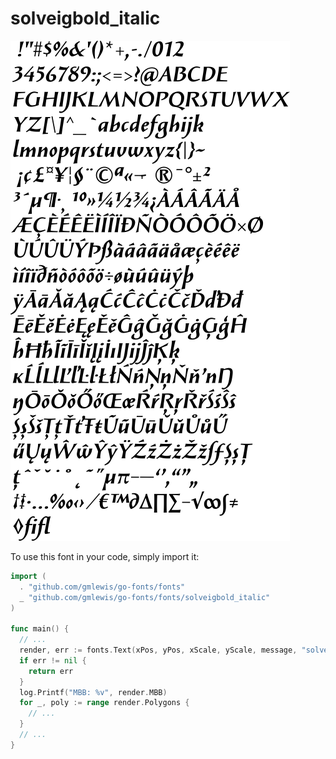 # solveigbold_italic

![solveigbold_italic](solveigbold_italic.png)

To use this font in your code, simply import it:

```go
import (
  . "github.com/gmlewis/go-fonts/fonts"
  _ "github.com/gmlewis/go-fonts/fonts/solveigbold_italic"
)

func main() {
  // ...
  render, err := fonts.Text(xPos, yPos, xScale, yScale, message, "solveigbold_italic", Center)
  if err != nil {
    return err
  }
  log.Printf("MBB: %v", render.MBB)
  for _, poly := range render.Polygons {
    // ...
  }
  // ...
}
```
